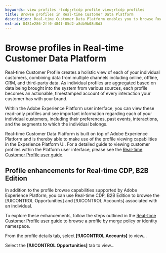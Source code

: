 ```yaml
---
keywords: view profiles rtcdp;rtcdp profile view;rtcdp profiles
title: Browse profiles in Real-time Customer Data Platform
description: Real-time Customer Data Platform enables you to browse Real-time Customer Profile data using the Adobe Experience Platform user interface.
exl-id: 8481e286-2ff0-484f-85d2-a8db9b08d8d3
---
```


# Browse profiles in Real-time Customer Data Platform

Real-time Customer Profile creates a holistic view of each of your individual customers, combining data from multiple channels including online, offline, CRM, and third-party data. As individual profiles are aggregated based on data being brought into the system from various sources, each profile becomes an actionable, timestamped account of every interaction your customer has with your brand.

Within the Adobe Experience Platform user interface, you can view these read-only profiles and see important information regarding each of your individual customers, including their preferences, past events, interactions, and the segments to which the individual belongs.

Real-time Customer Data Platform is built on top of Adobe Experience Platform and is thereby able to make use of the profile viewing capabilities in the Experience Platform UI. For a detailed guide to viewing customer profiles within the Platform user interface, please see the [Real-time Customer Profile user guide](../../profile/ui/user-guide.md).

## Profile enhancements for Real-time CDP, B2B Edition

In addition to the profile browse capabilities supported by Adobe Experience Platform, you can use Real-time CDP, B2B Edition to browse the [!UICONTROL Opportunities] and [!UICONTROL Accounts] associated with an individual.

To explore these enhancements, follow the steps outlined in the [Real-time Customer Profile user guide](../../profile/ui/user-guide.md) to browse a profile by merge policy or identity namespace. 

From the profile details tab, select **[!UICONTROL Accounts]** to view...

Select the **[!UICONTROL Opportunities]** tab to view...
